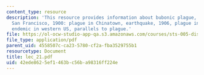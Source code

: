```yaml
---
content_type: resource
description: 'This resource provides information about bubonic plague, Honolulu 1899,
  San Francisco, 1900: plague in Chinatown, earthquake, 1906, plague in 2005: remains
  endemic in western US, parallels to plague.'
file: https://ol-ocw-studio-app-qa.s3.amazonaws.com/courses/sts-005-disease-and-society-in-america-fall-2005/42ede8625ef1463bc56ba98316ff224e_lec_21.pdf
file_type: application/pdf
parent_uid: 4558507c-ca23-5780-cf2a-fba3529755b1
resourcetype: Document
title: lec_21.pdf
uid: 42ede862-5ef1-463b-c56b-a98316ff224e
---
```

